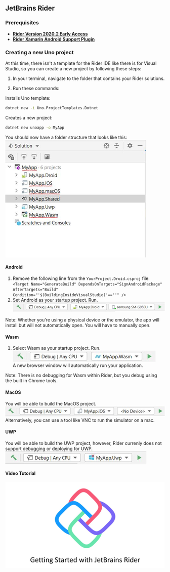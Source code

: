 ## JetBrains Rider

### Prerequisites
* [**Rider Version 2020.2 Early Access**](https://www.jetbrains.com/rider/nextversion/)
* [**Rider Xamarin Android Support Plugin**](https://plugins.jetbrains.com/plugin/12056-rider-xamarin-android-support/)

### Creating a new Uno project
At this time, there isn't a template for the Rider IDE like there is for Visual Studio, so you can create a new project
by following these steps:

1. In your terminal, navigate to the folder that contains your Rider solutions.

2. Run these commands:

Installs Uno template:  
```bash
dotnet new -i Uno.ProjectTemplates.Dotnet
```
Creates a new project:  
```bash
dotnet new unoapp -o MyApp
```

You should now have a folder structure that looks like this:  
![rider-folder-structure](Assets/quick-start/rider-folder-structure.JPG)

#### Android
1. Remove the following line from the `YourProject.Droid.csproj` file:  
`<Target Name="GenerateBuild" DependsOnTargets="SignAndroidPackage" AfterTargets="Build" Condition="'$(BuildingInsideVisualStudio)'==''" />`
2. Set Android as your startup project. Run.  
![run-android-rider](Assets/quick-start/run-android-rider.JPG)

Note: Whether you're using a physical device or the emulator, the app will install but will not automatically open.
You will have to manually open.

#### Wasm
1. Select Wasm as your startup project. Run.  
![run-wasm-rider](Assets/quick-start/run-wasm-rider.JPG)  
A new browser window will automatically run your application.  

Note: There is no debugging for Wasm within Rider, but you debug using the built in Chrome tools. 

#### MacOS
You will be able to build the MacOS project.  
![run-ios-rider](Assets/quick-start/run-ios-rider.JPG)  
Alternatively, you can use a tool like VNC to run the simulator on a mac.  

#### UWP
You will be able to build the UWP project, however, Rider currenly does not support debugging or deploying for UWP.   
![run-uwp-rider](Assets/quick-start/run-uwp-rider.JPG)  


#### Video Tutorial
[![Getting Started Rider Video](Assets/rider-cover.JPG)](http://www.youtube.com/watch?v=HgwL0al5bfo "")
